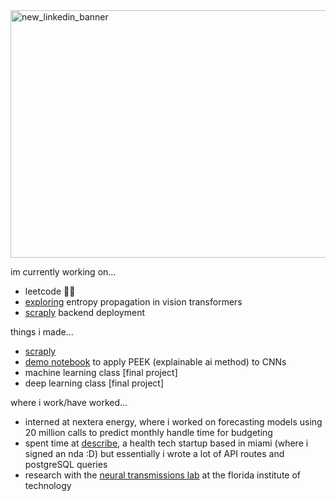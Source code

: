 <img width="1584" height="396" alt="new_linkedin_banner" src="https://github.com/user-attachments/assets/ba97b118-22b0-4ea0-a878-647d115304d2" />



im currently working on...
- leetcode 😵‍💫
- [exploring](https://github.com/mehek-niwas/PEEK-Var) entropy propagation in vision transformers
- [scraply](https://github.com/the-AMA-team/scraply) backend deployment

things i made...
- [scraply](https://github.com/the-AMA-team/scraply) 
- [demo notebook](https://github.com/mehek-niwas/PEEK/blob/main/MNIST%20Demo.ipynb) to apply PEEK (explainable ai method) to CNNs
- machine learning class [final project] 
- deep learning class [final project]

where i work/have worked...
- interned at nextera energy, where i worked on forecasting models using 20 million calls to predict monthly handle time for budgeting 
- spent time at [describe](https://www.describemed.com/), a health tech startup based in miami (where i signed an nda :D) but essentially i wrote a lot of API routes and postgreSQL queries
- research with the [neural transmissions lab](https://github.com/NEural-TransmissionS) at the florida institute of technology
